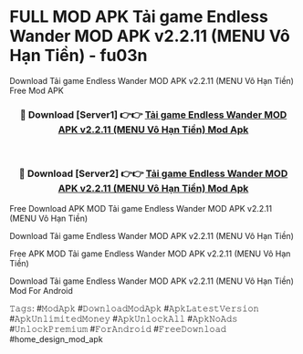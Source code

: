 # FULL MOD APK Tải game Endless Wander MOD APK v2.2.11 (MENU Vô Hạn Tiền) - fu03n
Download Tải game Endless Wander MOD APK v2.2.11 (MENU Vô Hạn Tiền) Free Mod APK

<div align="center">
<h3>🔴 Download [Server1] 👉👉 <a href="https://apk-comot.site?title=Tải_game_Endless_Wander_MOD_APK_v2.2.11_(MENU_Vô_Hạn_Tiền)">Tải game Endless Wander MOD APK v2.2.11 (MENU Vô Hạn Tiền) Mod Apk</a></h3><br>

<h3>🔴 Download [Server2] 👉👉 <a href="https://apk-comot.site?title=Tải_game_Endless_Wander_MOD_APK_v2.2.11_(MENU_Vô_Hạn_Tiền)">Tải game Endless Wander MOD APK v2.2.11 (MENU Vô Hạn Tiền) Mod Apk</a></h3>
</div>


Free Download APK MOD Tải game Endless Wander MOD APK v2.2.11 (MENU Vô Hạn Tiền)

Download Tải game Endless Wander MOD APK v2.2.11 (MENU Vô Hạn Tiền) 

Free APK MOD Tải game Endless Wander MOD APK v2.2.11 (MENU Vô Hạn Tiền) 

Download Tải game Endless Wander MOD APK v2.2.11 (MENU Vô Hạn Tiền) Mod For Android

𝚃𝚊𝚐𝚜: #𝙼𝚘𝚍𝙰𝚙𝚔 #𝙳𝚘𝚠𝚗𝚕𝚘𝚊𝚍𝙼𝚘𝚍𝙰𝚙𝚔 #𝙰𝚙𝚔𝙻𝚊𝚝𝚎𝚜𝚝𝚅𝚎𝚛𝚜𝚒𝚘𝚗 #𝙰𝚙𝚔𝚄𝚗𝚕𝚒𝚖𝚒𝚝𝚎𝚍𝙼𝚘𝚗𝚎𝚢 #𝙰𝚙𝚔𝚄𝚗𝚕𝚘𝚌𝚔𝙰𝚕𝚕 #𝙰𝚙𝚔𝙽𝚘𝙰𝚍𝚜 #𝚄𝚗𝚕𝚘𝚌𝚔𝙿𝚛𝚎𝚖𝚒𝚞𝚖 #𝙵𝚘𝚛𝙰𝚗𝚍𝚛𝚘𝚒𝚍 #𝙵𝚛𝚎𝚎𝙳𝚘𝚠𝚗𝚕𝚘𝚊𝚍 #home_design_mod_apk